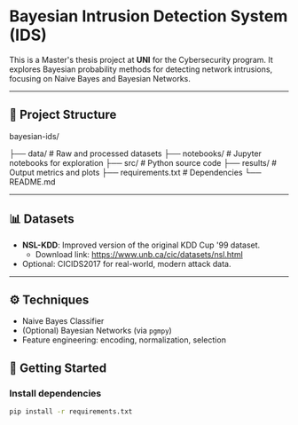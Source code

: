 # Bayesian Intrusion Detection System (IDS)

This is a Master's thesis project at **UNI** for the Cybersecurity program. It explores Bayesian probability methods for detecting network intrusions, focusing on Naive Bayes and Bayesian Networks.

---

## 📁 Project Structure

bayesian-ids/

├── 
data/ # Raw and processed datasets
├── 
notebooks/ # Jupyter notebooks for exploration
├── 
src/ # Python source code
├── 
results/ # Output metrics and plots
├── 
requirements.txt # Dependencies
└── 
README.md


---

## 📊 Datasets

- **NSL-KDD**: Improved version of the original KDD Cup '99 dataset.
  - Download link: https://www.unb.ca/cic/datasets/nsl.html
- Optional: CICIDS2017 for real-world, modern attack data.

---

## ⚙️ Techniques

- Naive Bayes Classifier
- (Optional) Bayesian Networks (via `pgmpy`)
- Feature engineering: encoding, normalization, selection


## 🚀 Getting Started


### Install dependencies

```bash
pip install -r requirements.txt
